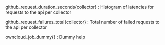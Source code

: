 github_request_duration_seconds{collector}
: Histogram of latencies for requests to the api per collector

github_request_failures_total{collector}
: Total number of failed requests to the api per collector

owncloud_job_dummy{}
: Dummy help
